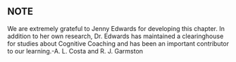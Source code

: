 ## NOTE

We are extremely grateful to Jenny Edwards for developing this chapter. In addition to her own research, Dr. Edwards has maintained a clearinghouse for studies about Cognitive Coaching and has been an important contributor to our learning.-A. L. Costa and R. J. Garmston